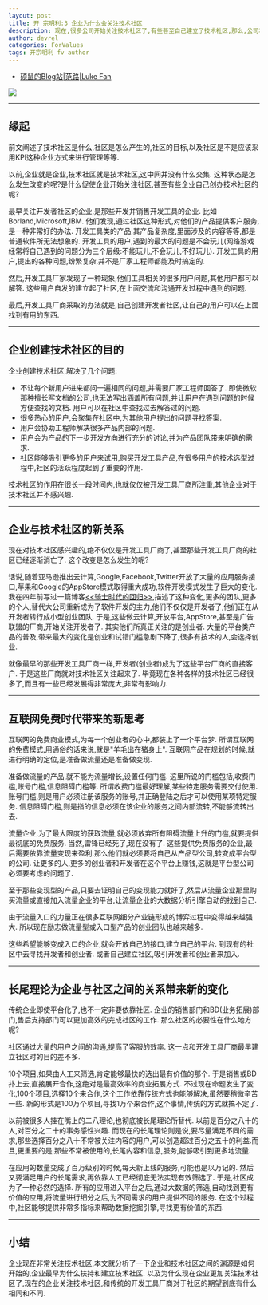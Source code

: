 ```yaml
---
layout: post
title: 开 宗明利:3 企业为什么会关注技术社区
description: 现在,很多公司开始关注技术社区了,有些甚至自己建立了技术社区,那么,公司和技术社区之间到底应该是一个什么关系呢?或者说这两边应该如何互惠互利呢?
author: devrel
categories: ForValues
tags: 开宗明利 fv author
---
```


- [硕鼠的Blog站|范路|Luke Fan](http://lukefan.com/)


![](http://lukefan.qiniudn.com/rel.jpg)


---
缘起
---
前文阐述了技术社区是什么,社区是怎么产生的,社区的目标,以及社区是不是应该采用KPI这种企业方式来进行管理等等. 

以前,企业就是企业,技术社区就是技术社区,这中间并没有什么交集. 这种状态是怎么发生改变的呢?是什么促使企业开始关注社区,甚至有些企业自己创办技术社区的呢?

最早关注开发者社区的企业,是那些开发并销售开发工具的企业. 比如Borland,Microsoft,IBM. 他们发现,通过社区这种形式,对他们的产品提供客户服务,是一种非常好的办法. 开发工具类的产品,其产品复杂度,里面涉及的内容等等,都是普通软件所无法想象的. 开发工具的用户,遇到的最大的问题是不会玩儿(网络游戏经常将自己遇到的问题分为三个层级:不能玩儿,不会玩儿,不好玩儿). 开发工具的用户,提出的各种问题,纷繁复杂,并不是厂家工程师都能及时搞定的. 

然后,开发工具厂家发现了一种现象,他们工具相关的很多用户问题,其他用户都可以解答. 这些用户自发的建立起了社区,在上面交流和沟通开发过程中遇到的问题. 

最后,开发工具厂商采取的办法就是,自己创建开发者社区,让自己的用户可以在上面找到有用的东西. 
<!--more-->

---
企业创建技术社区的目的
---
企业创建技术社区,解决了几个问题:

- 不让每个新用户进来都问一遍相同的问题,并需要厂家工程师回答了. 即使微软那种擅长写文档的公司,也无法写出涵盖所有问题,并让用户在遇到问题的时候方便查找的文档. 用户可以在社区中查找过去解答过的问题.  
- 很多热心的用户,会聚集在社区中,为其他用户提出的问题寻找答案. 
- 用户会协助工程师解决很多产品内部的问题. 
- 用户会为产品的下一步开发方向进行充分的讨论,并为产品团队带来明确的需求. 
- 社区能够吸引更多的用户来试用,购买开发工具产品,在很多用户的技术选型过程中,社区的活跃程度起到了重要的作用. 


技术社区的作用在很长一段时间内,也就仅仅被开发工具厂商所注重,其他企业对于技术社区并不感兴趣. 

---
企业与技术社区的新关系
--
现在对技术社区感兴趣的,绝不仅仅是开发工具厂商了,甚至那些开发工具厂商的社区已经逐渐消亡了. 这个改变是怎么发生的呢?

话说,随着亚马逊推出云计算,Google,Facebook,Twitter开放了大量的应用服务接口,苹果和Google的AppStore模式取得重大成功,软件开发模式发生了巨大的变化. 我在四年前写过一篇博客[<<骑士时代的回归>>](http://lukefan.com/?p=158),描述了这种变化,更多的团队,更多的个人,替代大公司重新成为了软件开发的主力,他们不仅仅是开发者了,他们正在从开发者转行成小型创业团队. 于是,这些做云计算,开放平台,AppStore,甚至是广告联盟的厂商,开始关注开发者了. 其实他们所真正关注的是创业者. 大量的平台类产品的普及,带来最大的变化是创业和试错门槛急剧下降了,很多有技术的人,会选择创业. 

就像最早的那些开发工具厂商一样,开发者(创业者)成为了这些平台厂商的直接客户. 于是这些厂商就对技术社区关注起来了. 毕竟现在各种各样的技术社区已经很多了,而且有一些已经发展得非常庞大,非常有影响力. 

---
互联网免费时代带来的新思考
---
互联网的免费商业模式,为每一个创业者的心中,都装上了一个平台梦. 所谓互联网的免费模式,用通俗的话来说,就是"羊毛出在猪身上". 互联网产品在规划的时候,就进行明确的定位,是准备做流量还是准备做变现. 

准备做流量的产品,就不能为流量增长,设置任何门槛. 这里所说的门槛包括,收费门槛,账号门槛,信息阻碍门槛等. 所谓收费门槛最好理解,某些特定服务需要交付使用. 账号门槛,则是用户必须注册该服务的账号,并正确登陆之后才可以使用某项特定服务. 信息阻碍门槛,则是指的信息必须在该企业的服务之间内部流转,不能够流转出去. 

流量企业,为了最大限度的获取流量,就必须放弃所有阻碍流量上升的门槛,就要提供最彻底的免费服务. 当然,雷锋已经死了,现在没有了. 这些提供免费服务的企业,最后需要依靠流量变现来盈利,那么他们就必须要将自己从产品型公司,转变成平台型的公司. 让更多的人,更多的创业者和开发者在这个平台上赚钱,这就是平台型公司必须要考虑的问题了. 

至于那些变现型的产品,只要去证明自己的变现能力就好了,然后从流量企业那里购买流量或直接加入流量企业的平台,让流量企业的大数据分析引擎自动的找到自己. 

由于流量入口的力量正在很多互联网细分产业链形成的博弈过程中变得越来越强大. 所以现在励志做流量型或入口型产品的创业团队也越来越多. 

这些希望能够变成入口的企业,就会开放自己的接口,建立自己的平台. 到现有的社区中去寻找开发者和创业者. 或者自己建立社区,吸引开发者和创业者来加入. 

---
长尾理论为企业与社区之间的关系带来新的变化
---
传统企业即使平台化了,也不一定非要依靠社区. 企业的销售部门和BD(业务拓展)部门,售后支持部门可以更加高效的完成社区的工作. 那么社区的必要性在什么地方呢?

社区通过大量的用户之间的沟通,提高了客服的效率. 这一点和开发工具厂商最早建立社区时的目的差不多. 

10个项目,如果由人工来筛选,肯定能够最快的选出最有价值的那个. 于是销售或BD扑上去,直接展开合作,这绝对是最高效率的商业拓展方式. 不过现在命题发生了变化,100个项目,选择10个来合作,这个工作依靠传统方式也能够解决,虽然要稍微辛苦一些. 新的形式是100万个项目,寻找1万个来合作,这个事情,传统的方式就搞不定了. 

以前被很多人挂在嘴上的二八理论,也彻底被长尾理论所替代. 以前是百分之八十的人,对百分之二十的事务感性兴趣. 而现在的长尾理论则是说,要尽量满足不同的需求,那些选择百分之八十不常被关注内容的用户,可以创造超过百分之五十的利益.而且,更重要的是,那些不常被使用的,长尾内容和信息,服务,能够吸引到更多地流量.  

在应用的数量变成了百万级别的时候,每天新上线的服务,可能也是以万记的. 然后又要满足用户的长尾需求,再依靠人工已经彻底无法实现有效筛选了. 于是,社区成为了一种必然的选择. 所有的应用进入平台之后,通过大数据的筛选,自动找到更有价值的应用,将流量进行细分之后,为不同需求的用户提供不同的服务. 在这个过程中,社区能够提供非常多指标来帮助数据挖掘引擎,寻找更有价值的东西. 

---
小结
---
企业现在非常关注技术社区,本文就分析了一下企业和技术社区之间的渊源是如何开始的,企业最早为什么扶持和建立技术社区. 以及为什么现在企业更加关注技术社区了,现在的企业关注技术社区,和传统的开发工具厂商对于社区的期望到底有什么相同和不同. 


